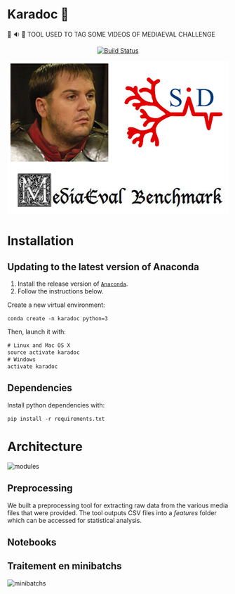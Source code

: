 # Karadoc :hamburger:

:movie_camera: :sound: :page_facing_up: TOOL USED TO TAG SOME VIDEOS OF MEDIAEVAL CHALLENGE

<p align="center">
  <a href="https://travis-ci.org/cmisid/Karadoc">
    <img alt="Build Status" src="https://travis-ci.org/cmisid/Karadoc.svg?branch=master">
  </a>
</p>

<p align="center">
	<img alt="cover" src="img/cover.png">
</p>

# Installation

## Updating to the latest version of Anaconda

1. Install the release version of [`Anaconda`](https://www.continuum.io/downloads).
2. Follow the instructions below.

Create a new virtual environment:
```
conda create -n karadoc python=3
```
Then, launch it with:
```
# Linux and Mac OS X
source activate karadoc
# Windows
activate karadoc
```

## Dependencies

Install python dependencies with:
```
pip install -r requirements.txt
```

# Architecture

![modules](https://docs.google.com/drawings/d/1A56i6HXJhikkHOtVfNO4qoF10zZ_d4SD5ztqsPuY-EA/pub?w=1094&h=1026)

## Preprocessing

We built a preprocessing tool for extracting raw data from the various media files that were provided. The tool outputs CSV files into a *features* folder which can be accessed for statistical analysis.

## Notebooks



## Traitement en minibatchs

![minibatchs](https://docs.google.com/drawings/d/1iAOM0KxzRnVMzs1XhLfxYdepDBjDmu3OimwHH7BBO5I/pub?w=960&h=846)

